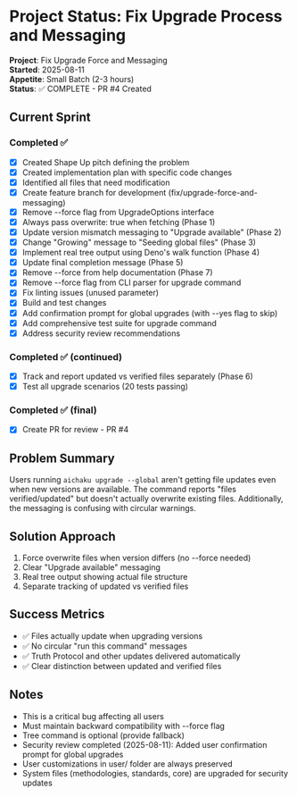 # Project Status: Fix Upgrade Process and Messaging

**Project**: Fix Upgrade Force and Messaging\
**Started**: 2025-08-11\
**Appetite**: Small Batch (2-3 hours)\
**Status**: ✅ COMPLETE - PR #4 Created

## Current Sprint

### Completed ✅

- [x] Created Shape Up pitch defining the problem
- [x] Created implementation plan with specific code changes
- [x] Identified all files that need modification
- [x] Create feature branch for development (fix/upgrade-force-and-messaging)
- [x] Remove --force flag from UpgradeOptions interface
- [x] Always pass overwrite: true when fetching (Phase 1)
- [x] Update version mismatch messaging to "Upgrade available" (Phase 2)
- [x] Change "Growing" message to "Seeding global files" (Phase 3)
- [x] Implement real tree output using Deno's walk function (Phase 4)
- [x] Update final completion message (Phase 5)
- [x] Remove --force from help documentation (Phase 7)
- [x] Remove --force flag from CLI parser for upgrade command
- [x] Fix linting issues (unused parameter)
- [x] Build and test changes
- [x] Add confirmation prompt for global upgrades (with --yes flag to skip)
- [x] Add comprehensive test suite for upgrade command
- [x] Address security review recommendations

### Completed ✅ (continued)

- [x] Track and report updated vs verified files separately (Phase 6)
- [x] Test all upgrade scenarios (20 tests passing)

### Completed ✅ (final)

- [x] Create PR for review - PR #4

## Problem Summary

Users running `aichaku upgrade --global` aren't getting file updates even when new versions are available. The command
reports "files verified/updated" but doesn't actually overwrite existing files. Additionally, the messaging is confusing
with circular warnings.

## Solution Approach

1. Force overwrite files when version differs (no --force needed)
2. Clear "Upgrade available" messaging
3. Real tree output showing actual file structure
4. Separate tracking of updated vs verified files

## Success Metrics

- ✅ Files actually update when upgrading versions
- ✅ No circular "run this command" messages
- ✅ Truth Protocol and other updates delivered automatically
- ✅ Clear distinction between updated and verified files

## Notes

- This is a critical bug affecting all users
- Must maintain backward compatibility with --force flag
- Tree command is optional (provide fallback)
- Security review completed (2025-08-11): Added user confirmation prompt for global upgrades
- User customizations in user/ folder are always preserved
- System files (methodologies, standards, core) are upgraded for security updates
